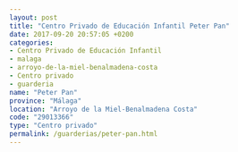 ```yaml
---
layout: post
title: "Centro Privado de Educación Infantil Peter Pan"
date: 2017-09-20 20:57:05 +0200
categories:
- Centro Privado de Educación Infantil
- malaga
- arroyo-de-la-miel-benalmadena-costa
- Centro privado
- guarderia
name: "Peter Pan"
province: "Málaga"
location: "Arroyo de la Miel-Benalmadena Costa"
code: "29013366"
type: "Centro privado"
permalink: /guarderias/peter-pan.html
---
```

